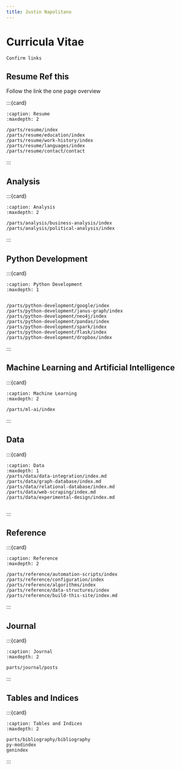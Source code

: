 ```yaml
---
title: Justin Napolitano
---
```


# Curricula Vitae


```{todo}
Confirm links

```

## Resume Ref this

Follow the link the one page overview

:::{card}

```{toctree}
:caption: Resume
:maxdepth: 2

/parts/resume/index
/parts/resume/education/index
/parts/resume/work-history/index
/parts/resume/languages/index
/parts/resume/contact/contact
```
:::

## Analysis

:::{card}

```{toctree}
:caption: Analysis
:maxdepth: 2

/parts/analysis/business-analysis/index
/parts/analysis/political-analysis/index
```

:::

## Python Development

:::{card}

```{toctree}
:caption: Python Development
:maxdepth: 1


/parts/python-development/google/index
/parts/python-development/janus-graph/index
/parts/python-development/neo4j/index
/parts/python-development/pandas/index
/parts/python-development/spark/index
/parts/python-development/flask/index
/parts/python-development/dropbox/index
```
:::

## Machine Learning and Artificial Intelligence

:::{card}

```{toctree}
:caption: Machine Learning
:maxdepth: 2

/parts/ml-ai/index
```
:::

## Data

:::{card}

```{toctree}
:caption: Data 
:maxdepth: 1
/parts/data/data-integration/index.md
/parts/data/graph-database/index.md
/parts/data/relational-database/index.md
/parts/data/web-scraping/index.md
/parts/data/experimental-design/index.md


```
:::

## Reference 

:::{card}

```{toctree}
:caption: Reference
:maxdepth: 2

/parts/reference/automation-scripts/index
/parts/reference/configuration/index
/parts/reference/algorithms/index
/parts/reference/data-structures/index
/parts/reference/build-this-site/index.md
```

:::


## Journal 

:::{card}

```{toctree}
:caption: Journal
:maxdepth: 2

parts/journal/posts
```

:::

## Tables and Indices

:::{card}

```{toctree}
:caption: Tables and Indices
:maxdepth: 2

parts/bibliography/bibliography
py-modindex
genindex
```

:::
